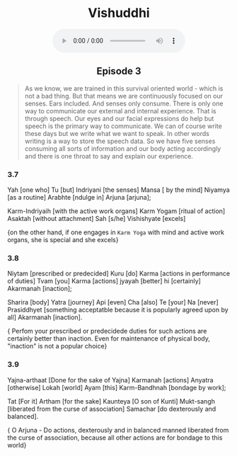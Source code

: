 <center><h1>Vishuddhi</h1></center>
<center>
<figure>
    <audio
       controls
       src="./vishuddhi.mp3">
          Your browser does not support the
          <code>audio</code> element.
    </audio>
</figure>
<h2>Episode 3</h2>
</center>

> As we know, we are trained in this survival oriented world - which is not a bad thing. But that means we are continuously focused on our senses. Ears included. And senses only consume. There is only one way to communicate our external and internal experience. That is through speech. Our eyes and our facial expressions do help but speech is the primary way to communicate. We can of course write these days but we write what we want to speak. In other words writing is a way to store the speech data. So we have five senses consuming all sorts of information and our body acting accordingly and there is one throat to say and explain our experience. 
### 3.7

Yah [one who] Tu [but] Indriyani [the senses] Mansa [ by the mind] Niyamya [as a routine] Arabhte [ndulge in] Arjuna [arjuna];

Karm-Indriyaih [with the active work organs] Karm Yogam [ritual of action] Asaktah [without attachment] Sah [s/he] Vishishyate [excels]

{on the other hand, if one engages in `Karm Yoga` with mind and active work organs, she is special and she excels}

### 3.8

Niytam [prescribed or predecided] Kuru [do] Karma [actions in performance of duties] Tvam [you] Karma [actions] jyayah [better] hi [certainly] Akarmanah [inaction];

Sharira [body] Yatra [journey] Api [even] Cha [also] Te [your] Na [never] Prasiddhyet [something acceptatble because it is popularly agreed upon by all] Akarmanah [inaction].


{ Perfom your prescribed or predecidede duties for such actions are certainly better than inaction. Even for maintenance of physical body, "inaction" is not a popular choice} 

### 3.9

Yajna-arthaat [Done for the sake of Yajna] Karmanah [actions] Anyatra [otherwise] Lokah [world] Ayam [this] Karm-Bandhnah [bondage by work];

Tat [For it] Artham [for the sake] Kaunteya [O son of Kunti] Mukt-sangh [liberated from the curse of association] Samachar [do dexterously and balanced].

{ O Arjuna - Do actions, dexterously and in balanced manned liberated from the curse of association, because all other actions are for bondage to this world}


